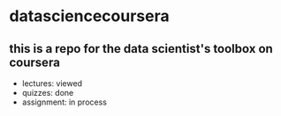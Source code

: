 # datasciencecoursera

## this is a repo for the data scientist's toolbox on coursera

* lectures: viewed
* quizzes: done
* assignment: in process
